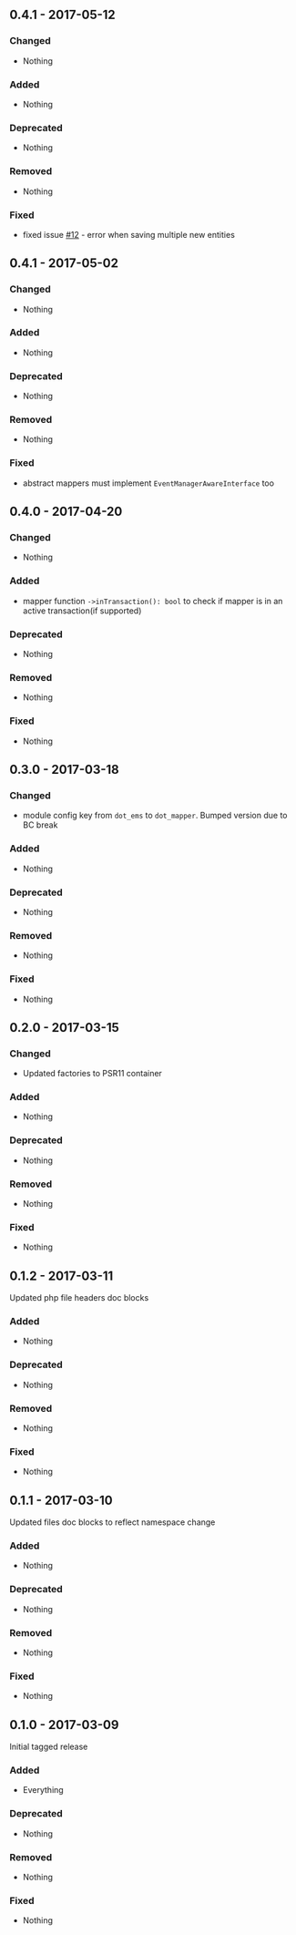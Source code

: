 ## 0.4.1 - 2017-05-12

### Changed
* Nothing

### Added
* Nothing

### Deprecated
* Nothing

### Removed
* Nothing

### Fixed
* fixed issue [#12](https://github.com/dotkernel/dot-mapper/issues/12) - error when saving multiple new entities


## 0.4.1 - 2017-05-02

### Changed
* Nothing

### Added
* Nothing

### Deprecated
* Nothing

### Removed
* Nothing

### Fixed
* abstract mappers must implement `EventManagerAwareInterface` too


## 0.4.0 - 2017-04-20

### Changed
* Nothing

### Added
* mapper function `->inTransaction(): bool` to check if mapper is in an active transaction(if supported)

### Deprecated
* Nothing

### Removed
* Nothing

### Fixed
* Nothing


## 0.3.0 - 2017-03-18

### Changed
* module config key from `dot_ems` to `dot_mapper`. Bumped version due to BC break

### Added
* Nothing

### Deprecated
* Nothing

### Removed
* Nothing

### Fixed
* Nothing


## 0.2.0 - 2017-03-15

### Changed
* Updated factories to PSR11 container

### Added
* Nothing

### Deprecated
* Nothing

### Removed
* Nothing

### Fixed
* Nothing


## 0.1.2 - 2017-03-11

Updated php file headers doc blocks

### Added
* Nothing

### Deprecated
* Nothing

### Removed
* Nothing

### Fixed
* Nothing


## 0.1.1 - 2017-03-10

Updated files doc blocks to reflect namespace change

### Added
* Nothing

### Deprecated
* Nothing

### Removed
* Nothing

### Fixed
* Nothing


## 0.1.0 - 2017-03-09

Initial tagged release

### Added
* Everything

### Deprecated
* Nothing

### Removed
* Nothing

### Fixed
* Nothing
